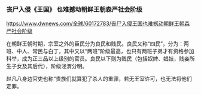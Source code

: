 ### 丧尸入侵《王国》 也难撼动朝鲜王朝森严社会阶级
https://www.dwnews.com/全球/60172783/丧尸入侵王国也难撼动朝鲜王朝森严社会阶级

在朝鲜王朝时期，宗室之外的臣民分为良民和贱民。良民又称“四民”，分为：两班、中人、常民与白丁，其中又以“两班”阶级最高，也只有两班子弟才有资格参加科举，成为正三品以上级别的官员。良民以下则为贱民（包括奴婢、娼妓，贱妾所生子女及其后代），阶级泾渭分明。

赵凡八身边官吏也称“贵族们就算犯了杀人的重罪，若无王室许可，也无法将他们定罪。
